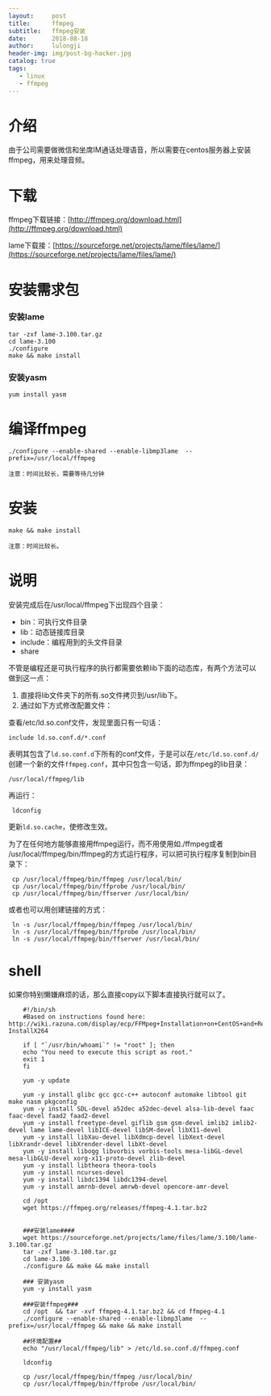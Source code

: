 ```yaml
---
layout:     post
title:      ffmpeg
subtitle:   ffmpeg安装
date:       2018-08-18
author:     lulongji
header-img: img/post-bg-hacker.jpg
catalog: true
tags:
   - linux
   - ffmpeg
---
```


# 介绍

由于公司需要做微信和坐席IM通话处理语音，所以需要在centos服务器上安装ffmpeg，用来处理音频。

# 下载
ffmpeg下载链接：[http://ffmpeg.org/download.html](http://ffmpeg.org/download.html)

lame下载接：[https://sourceforge.net/projects/lame/files/lame/](https://sourceforge.net/projects/lame/files/lame/)


# 安装需求包

### 安装lame
    tar -zxf lame-3.100.tar.gz 
    cd lame-3.100 
    ./configure 
    make && make install
### 安装yasm

    yum install yasm

# 编译ffmpeg

    ./configure --enable-shared --enable-libmp3lame  --prefix=/usr/local/ffmpeg

```注意：时间比较长，需要等待几分钟```

# 安装

    make && make install

```注意：时间比较长。```

# 说明

安装完成后在/usr/local/ffmpeg下出现四个目录：

- bin：可执行文件目录
- lib：动态链接库目录
- include：编程用到的头文件目录
- share

不管是编程还是可执行程序的执行都需要依赖lib下面的动态库，有两个方法可以做到这一点：

1. 直接将lib文件夹下的所有.so文件拷贝到/usr/lib下。
2. 通过如下方式修改配置文件：

查看/etc/ld.so.conf文件，发现里面只有一句话：

    include ld.so.conf.d/*.conf

表明其包含了```ld.so.conf.d```下所有的conf文件，于是可以在```/etc/ld.so.conf.d/```创建一个新的文件```ffmpeg.conf```，其中只包含一句话，即为ffmpeg的lib目录：

    /usr/local/ffmpeg/lib

再运行：

     ldconfig


更新```ld.so.cache```，使修改生效。

为了在任何地方能够直接用ffmpeg运行，而不用使用如./ffmpeg或者 /usr/local/ffmpeg/bin/ffmpeg的方式运行程序，可以把可执行程序复制到bin目录下：

     cp /usr/local/ffmpeg/bin/ffmpeg /usr/local/bin/ 
     cp /usr/local/ffmpeg/bin/ffprobe /usr/local/bin/ 
     cp /usr/local/ffmpeg/bin/ffserver /usr/local/bin/


或者也可以用创建链接的方式：

     ln -s /usr/local/ffmpeg/bin/ffmpeg /usr/local/bin/ 
     ln -s /usr/local/ffmpeg/bin/ffprobe /usr/local/bin/ 
     ln -s /usr/local/ffmpeg/bin/ffserver /usr/local/bin/




# shell

如果你特别懒嫌麻烦的话，那么直接copy以下脚本直接执行就可以了。


        #!/bin/sh
        #Based on instructions found here: http://wiki.razuna.com/display/ecp/FFMpeg+Installation+on+CentOS+and+RedHat#FFMpegInstallationonCentOSandRedHat-InstallX264

        if [ "`/usr/bin/whoami`" != "root" ]; then
        echo "You need to execute this script as root."
        exit 1
        fi

        yum -y update

        yum -y install glibc gcc gcc-c++ autoconf automake libtool git make nasm pkgconfig
        yum -y install SDL-devel a52dec a52dec-devel alsa-lib-devel faac faac-devel faad2 faad2-devel
        yum -y install freetype-devel giflib gsm gsm-devel imlib2 imlib2-devel lame lame-devel libICE-devel libSM-devel libX11-devel
        yum -y install libXau-devel libXdmcp-devel libXext-devel libXrandr-devel libXrender-devel libXt-devel
        yum -y install libogg libvorbis vorbis-tools mesa-libGL-devel mesa-libGLU-devel xorg-x11-proto-devel zlib-devel
        yum -y install libtheora theora-tools
        yum -y install ncurses-devel
        yum -y install libdc1394 libdc1394-devel
        yum -y install amrnb-devel amrwb-devel opencore-amr-devel

        cd /opt
        wget https://ffmpeg.org/releases/ffmpeg-4.1.tar.bz2


        ###安装lame####
        wget https://sourceforge.net/projects/lame/files/lame/3.100/lame-3.100.tar.gz
        tar -zxf lame-3.100.tar.gz
        cd lame-3.100
        ./configure && make && make install

        ### 安装yasm
        yum -y install yasm

        ###安装ffmpeg###
        cd /opt  && tar -xvf ffmpeg-4.1.tar.bz2 && cd ffmpeg-4.1
        ./configure --enable-shared --enable-libmp3lame  --prefix=/usr/local/ffmpeg && make && make install

        ##环境配置##
        echo "/usr/local/ffmpeg/lib" > /etc/ld.so.conf.d/ffmpeg.conf

        ldconfig

        cp /usr/local/ffmpeg/bin/ffmpeg /usr/local/bin/
        cp /usr/local/ffmpeg/bin/ffprobe /usr/local/bin/




